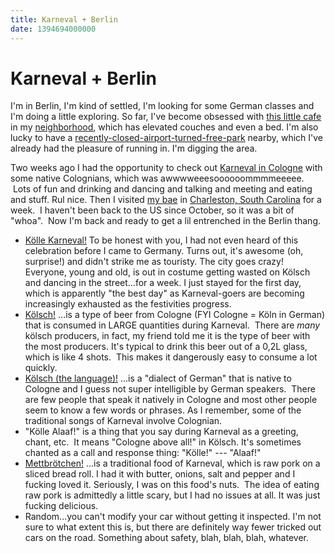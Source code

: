 ```yaml
---
title: Karneval + Berlin
date: 1394694000000
---
```



Karneval + Berlin
=================

I'm in Berlin, I'm kind of settled, I'm looking for some German classes
and I'm doing a little exploring. So far, I've become obsessed with
[this little
cafe](https://www.google.com/maps/place/Leuchtstoff+-+Kaffeebar/@52.4677806,13.4322653,16z/data=!4m7!1m4!3m3!1s0x47a8458b312a13cd:0x3033709913e2f96a!2zTmV1a8O2bGxu!3b1!3m1!1s0x0:0xd49a28d4a6be518)
in my
[neighborhood](https://www.google.com/maps/place/Neuk%C3%B6lln/@52.445912,13.4617911,12z/data=!3m1!4b1!4m2!3m1!1s0x47a8458b312a13cd:0x3033709913e2f96a),
which has elevated couches and even a bed. I'm also lucky to have a
[recently-closed-airport-turned-free-park](https://www.google.com/maps/place/Berlin+Tempelhof+Airport/@52.4741647,13.4034028,15z/data=!3m1!4b1!4m2!3m1!1s0x47a84fe8c5153a9b:0xb4e716f66e9829a9) nearby,
which I've already had the pleasure of running in. I'm digging the area.

Two weeks ago I had the opportunity to check out [Karneval in
Cologne](http://en.wikipedia.org/wiki/Cologne_Carnival) with some native
Colognians, which was awwwweeesoooooommmmeeeee.  Lots of fun and
drinking and dancing and talking and meeting and eating and stuff. Rul
nice. Then I visited [my bae](http://brandonoxendine.com/) in
[Charleston, South
Carolina](https://www.google.com/maps/place/Charleston,+SC/@32.8210454,-79.9704779,11z/data=!3m1!4b1!4m2!3m1!1s0x88fe7a42dca82477:0x35faf7e0aee1ec6b)
for a week.  I haven't been back to the US since October, so it was a
bit of "whoa".  Now I'm back and ready to get a lil entrenched in the
Berlin thang.

-   [Kölle Karneval!](http://www.koeln.de/tourismus/karneval) To be
    honest with you, I had not even heard of this celebration before I
    came to Germany. Turns out, it's awesome (oh, surprise!) and didn't
    strike me as touristy. The city goes crazy! Everyone, young and old,
    is out in costume getting wasted on Kölsch and dancing in the
    street...for a week. I just stayed for the first day, which is
    apparently "the best day" as Karneval-goers are becoming
    increasingly exhausted as the festivities progress.
-   [Kölsch!](http://en.wikipedia.org/wiki/K%C3%B6lsch_(beer)) ...is a
    type of beer from Cologne (FYI Cologne = Köln in German) that is
    consumed in LARGE quantities during Karneval.  There are *many*
    kölsch producers, in fact, my friend told me it is the type of beer
    with the most producers. It's typical to drink this beer out of a
    0,2L glass, which is like 4 shots.  This makes it dangerously easy
    to consume a lot quickly.
-   [Kölsch (the
    language)!](http://en.wikipedia.org/wiki/K%C3%B6lsch_language) ...is
    a "dialect of German" that is native to Cologne and I guess not
    super intelligible by German speakers.  There are few people that
    speak it natively in Cologne and most other people seem to know a
    few words or phrases. As I remember, some of the traditional songs
    of Karneval involve Colognian.
-   "Kölle Alaaf!" is a thing that you say during Karneval as a
    greeting, chant, etc.  It means "Cologne above all!\" in Kölsch.
    It's sometimes chanted as a call and response thing: \"Kölle!" ---
    "Alaaf!"
-   [Mettbrötchen!](http://en.wikipedia.org/wiki/Mett) ...is a
    traditional food of Karneval, which is raw pork on a sliced bread
    roll. I had it with butter, onions, salt and pepper and I fucking
    loved it. Seriously, I was on this food's nuts.  The idea of eating
    raw pork is admittedly a little scary, but I had no issues at all.
    It was just fucking delicious.
-   Random...you can't modify your car without getting it inspected. I'm
    not sure to what extent this is, but there are definitely way fewer
    tricked out cars on the road. Something about safety, blah, blah,
    blah, whatever.

